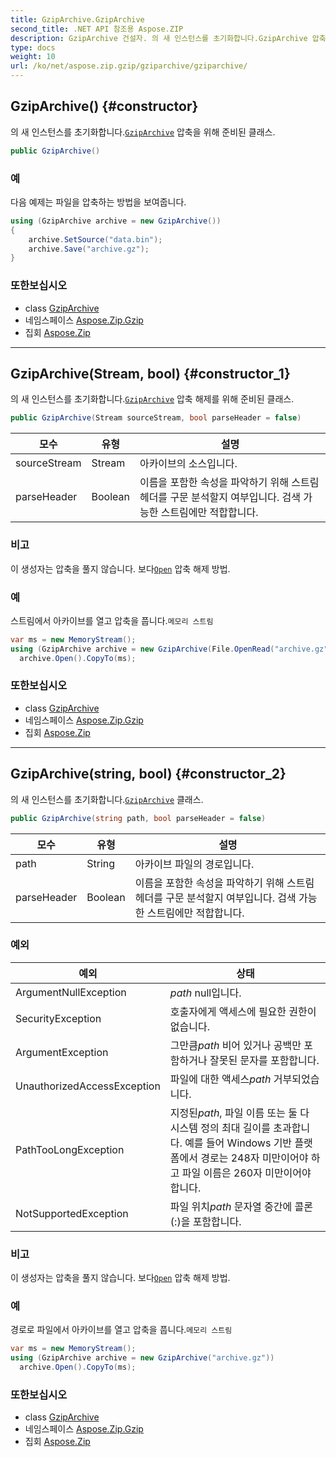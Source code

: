 ```yaml
---
title: GzipArchive.GzipArchive
second_title: .NET API 참조용 Aspose.ZIP
description: GzipArchive 건설자. 의 새 인스턴스를 초기화합니다.GzipArchive 압축을 위해 준비된 클래스.
type: docs
weight: 10
url: /ko/net/aspose.zip.gzip/gziparchive/gziparchive/
---
```

## GzipArchive() {#constructor}

의 새 인스턴스를 초기화합니다.[`GzipArchive`](../) 압축을 위해 준비된 클래스.

```csharp
public GzipArchive()
```

### 예

다음 예제는 파일을 압축하는 방법을 보여줍니다.

```csharp
using (GzipArchive archive = new GzipArchive()) 
{
    archive.SetSource("data.bin");
    archive.Save("archive.gz");
}
```

### 또한보십시오

* class [GzipArchive](../)
* 네임스페이스 [Aspose.Zip.Gzip](../../gziparchive/)
* 집회 [Aspose.Zip](../../../)

---

## GzipArchive(Stream, bool) {#constructor_1}

의 새 인스턴스를 초기화합니다.[`GzipArchive`](../) 압축 해제를 위해 준비된 클래스.

```csharp
public GzipArchive(Stream sourceStream, bool parseHeader = false)
```

| 모수 | 유형 | 설명 |
| --- | --- | --- |
| sourceStream | Stream | 아카이브의 소스입니다. |
| parseHeader | Boolean | 이름을 포함한 속성을 파악하기 위해 스트림 헤더를 구문 분석할지 여부입니다. 검색 가능한 스트림에만 적합합니다. |

### 비고

이 생성자는 압축을 풀지 않습니다. 보다[`Open`](../open/) 압축 해제 방법.

### 예

스트림에서 아카이브를 열고 압축을 풉니다.`메모리 스트림`

```csharp
var ms = new MemoryStream();
using (GzipArchive archive = new GzipArchive(File.OpenRead("archive.gz")))
  archive.Open().CopyTo(ms);
```

### 또한보십시오

* class [GzipArchive](../)
* 네임스페이스 [Aspose.Zip.Gzip](../../gziparchive/)
* 집회 [Aspose.Zip](../../../)

---

## GzipArchive(string, bool) {#constructor_2}

의 새 인스턴스를 초기화합니다.[`GzipArchive`](../) 클래스.

```csharp
public GzipArchive(string path, bool parseHeader = false)
```

| 모수 | 유형 | 설명 |
| --- | --- | --- |
| path | String | 아카이브 파일의 경로입니다. |
| parseHeader | Boolean | 이름을 포함한 속성을 파악하기 위해 스트림 헤더를 구문 분석할지 여부입니다. 검색 가능한 스트림에만 적합합니다. |

### 예외

| 예외 | 상태 |
| --- | --- |
| ArgumentNullException | *path* null입니다. |
| SecurityException | 호출자에게 액세스에 필요한 권한이 없습니다. |
| ArgumentException | 그만큼*path* 비어 있거나 공백만 포함하거나 잘못된 문자를 포함합니다. |
| UnauthorizedAccessException | 파일에 대한 액세스*path* 거부되었습니다. |
| PathTooLongException | 지정된*path*, 파일 이름 또는 둘 다 시스템 정의 최대 길이를 초과합니다. 예를 들어 Windows 기반 플랫폼에서 경로는 248자 미만이어야 하고 파일 이름은 260자 미만이어야 합니다. |
| NotSupportedException | 파일 위치*path* 문자열 중간에 콜론(:)을 포함합니다. |

### 비고

이 생성자는 압축을 풀지 않습니다. 보다[`Open`](../open/) 압축 해제 방법.

### 예

경로로 파일에서 아카이브를 열고 압축을 풉니다.`메모리 스트림`

```csharp
var ms = new MemoryStream();
using (GzipArchive archive = new GzipArchive("archive.gz"))
  archive.Open().CopyTo(ms);
```

### 또한보십시오

* class [GzipArchive](../)
* 네임스페이스 [Aspose.Zip.Gzip](../../gziparchive/)
* 집회 [Aspose.Zip](../../../)


